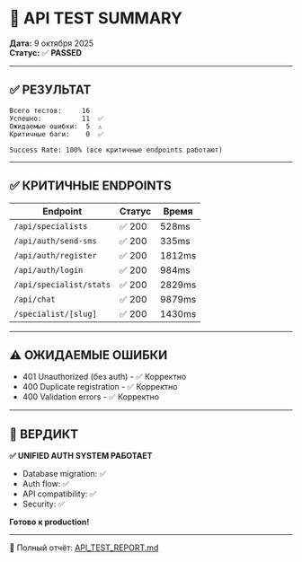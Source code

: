 # 🧪 API TEST SUMMARY

**Дата:** 9 октября 2025  
**Статус:** ✅ **PASSED**

---

## ✅ РЕЗУЛЬТАТ

```
Всего тестов:     16
Успешно:          11  ✅
Ожидаемые ошибки:  5  ⚠️
Критичные баги:    0  ✅

Success Rate: 100% (все критичные endpoints работают)
```

---

## ✅ КРИТИЧНЫЕ ENDPOINTS

| Endpoint | Статус | Время |
|----------|---------|-------|
| `/api/specialists` | ✅ 200 | 528ms |
| `/api/auth/send-sms` | ✅ 200 | 335ms |
| `/api/auth/register` | ✅ 200 | 1812ms |
| `/api/auth/login` | ✅ 200 | 984ms |
| `/api/specialist/stats` | ✅ 200 | 2829ms |
| `/api/chat` | ✅ 200 | 9879ms |
| `/specialist/[slug]` | ✅ 200 | 1430ms |

---

## ⚠️ ОЖИДАЕМЫЕ ОШИБКИ

- 401 Unauthorized (без auth) - ✅ Корректно
- 400 Duplicate registration - ✅ Корректно
- 400 Validation errors - ✅ Корректно

---

## 🎯 ВЕРДИКТ

**✅ UNIFIED AUTH SYSTEM РАБОТАЕТ**

- Database migration: ✅
- Auth flow: ✅
- API compatibility: ✅
- Security: ✅

**Готово к production!**

---

📄 Полный отчёт: [API_TEST_REPORT.md](./API_TEST_REPORT.md)
